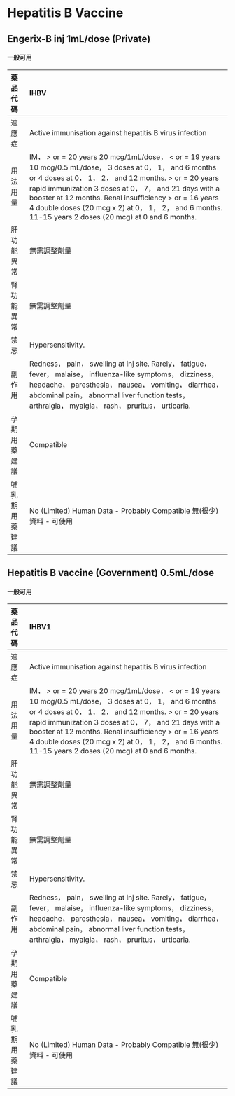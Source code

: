 # Hepatitis B Vaccine

## Engerix-B inj 1mL/dose (Private)

#### 一般可用

| 藥品代碼       | IHBV                                                                                                                                                                                                                                                                                                                                                                                             |
|:---------------|:-------------------------------------------------------------------------------------------------------------------------------------------------------------------------------------------------------------------------------------------------------------------------------------------------------------------------------------------------------------------------------------------------|
| 適應症         | Active immunisation against hepatitis B virus infection                                                                                                                                                                                                                                                                                                                                          |
| 用法用量       | IM， > or = 20 years 20 mcg/1mL/dose， < or = 19 years 10 mcg/0.5 mL/dose， 3 doses at 0， 1， and 6 months or 4 doses at 0， 1， 2， and 12 months. > or = 20 years rapid immunization 3 doses at 0， 7， and 21 days with a booster at 12 months. Renal insufficiency > or = 16 years 4 double doses (20 mcg x 2) at 0， 1， 2， and 6 months. 11-15 years 2 doses (20 mcg) at 0 and 6 months. |
| 肝功能異常     | 無需調整劑量                                                                                                                                                                                                                                                                                                                                                                                     |
| 腎功能異常     | 無需調整劑量                                                                                                                                                                                                                                                                                                                                                                                     |
| 禁忌           | Hypersensitivity.                                                                                                                                                                                                                                                                                                                                                                                |
| 副作用         | Redness， pain， swelling at inj site. Rarely， fatigue， fever， malaise， influenza-like symptoms， dizziness， headache， paresthesia， nausea， vomiting， diarrhea， abdominal pain， abnormal liver function tests， arthralgia， myalgia， rash， pruritus， urticaria.                                                                                                                   |
| 孕期用藥建議   | Compatible                                                                                                                                                                                                                                                                                                                                                                                       |
| 哺乳期用藥建議 | No (Limited) Human Data - Probably Compatible 無(很少)資料 - 可使用                                                                                                                                                                                                                                                                                                                              |

## Hepatitis B vaccine (Government) 0.5mL/dose

#### 一般可用

| 藥品代碼       | IHBV1                                                                                                                                                                                                                                                                                                                                                                                            |
|:---------------|:-------------------------------------------------------------------------------------------------------------------------------------------------------------------------------------------------------------------------------------------------------------------------------------------------------------------------------------------------------------------------------------------------|
| 適應症         | Active immunisation against hepatitis B virus infection                                                                                                                                                                                                                                                                                                                                          |
| 用法用量       | IM， > or = 20 years 20 mcg/1mL/dose， < or = 19 years 10 mcg/0.5 mL/dose， 3 doses at 0， 1， and 6 months or 4 doses at 0， 1， 2， and 12 months. > or = 20 years rapid immunization 3 doses at 0， 7， and 21 days with a booster at 12 months. Renal insufficiency > or = 16 years 4 double doses (20 mcg x 2) at 0， 1， 2， and 6 months. 11-15 years 2 doses (20 mcg) at 0 and 6 months. |
| 肝功能異常     | 無需調整劑量                                                                                                                                                                                                                                                                                                                                                                                     |
| 腎功能異常     | 無需調整劑量                                                                                                                                                                                                                                                                                                                                                                                     |
| 禁忌           | Hypersensitivity.                                                                                                                                                                                                                                                                                                                                                                                |
| 副作用         | Redness， pain， swelling at inj site. Rarely， fatigue， fever， malaise， influenza-like symptoms， dizziness， headache， paresthesia， nausea， vomiting， diarrhea， abdominal pain， abnormal liver function tests， arthralgia， myalgia， rash， pruritus， urticaria.                                                                                                                   |
| 孕期用藥建議   | Compatible                                                                                                                                                                                                                                                                                                                                                                                       |
| 哺乳期用藥建議 | No (Limited) Human Data - Probably Compatible 無(很少)資料 - 可使用                                                                                                                                                                                                                                                                                                                              |

